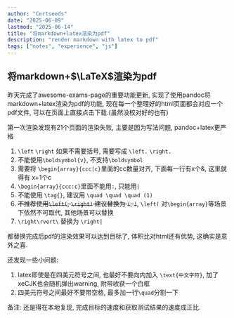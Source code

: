 ```yaml
---
author: "Certseeds"
date: "2025-06-09"
lastmod: "2025-06-14"
title: "将markdown+latex渲染为pdf"
description: "render markdown with latex to pdf"
tags: ["notes", "experience", "js"]
---
```


## 将markdown+$\LaTeX$渲染为pdf

昨天完成了awesome-exams-page的重要功能更新, 实现了使用pandoc将markdown+latex渲染为pdf的功能, 现在每一个整理好的html页面都会对应一个pdf文件, 可以在页面上直接点击下载.(虽然没校对好的也有)

第一次渲染发现有21个页面的渲染失败, 主要是因为写法问题, pandoc+latex更严格

1. `\left` `\right` 如果不需要括号, 需要写成 `\left.` `\right.`
2. 不能使用`\boldsymbol{v}`, 不支持`\boldsymbol`
3. 需要将 `\begin{array}{ccc|c}`里面的cc数量对齐, 下面每一行有x个&, 这里就得有 x+1个c
4. `\begin{array}{ccc:c}`里面不能用`:`, 只能用`|`
5. 不能使用 `\tag{}`, 建议用 `\quad \quad \quad (1)`
6. ~~不推荐使用`\left(`, `\right)` 建议替换为 `(`, `)`~~, `\left(` 对`\begin{array}`等场景下依然不可取代, 其他场景可以替换
7. `\right\rvert\` 替换为 `\right|`

都替换完成后pdf的渲染效果可以达到目标了, 体积比对html还有优势, 这确实是意外之喜.

还发现一些小问题:

1. latex即使是在四美元符号之间, 也最好不要向内加入 `\text{中文字符}`, 加了xeCJK也会随机弹出warning, 附带收获一个白框
2. 四美元符号之间最好不要带空格, 最多加一行`\quad`分割一下

备注: 还是得在本地复现, 完成目标的速度和获取测试结果的速度成正比.
